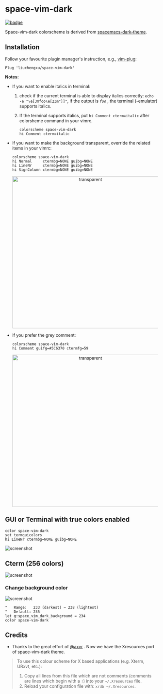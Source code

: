 space-vim-dark
==============
<a href="https://github.com/liuchengxu/space-vim"><img src="https://rawgit.com/liuchengxu/space-vim/master/assets/space-vim-badge.svg" alt="badge"></a>

Space-vim-dark colorscheme is derived from [spacemacs-dark-theme](https://github.com/nashamri/spacemacs-theme).

## Installation

Follow your favourite plugin manager's instruction, e.g., [vim-plug](https://github.com/junegunn/vim-plug):

```vim
Plug 'liuchengxu/space-vim-dark'
```

**Notes:**

- If you want to enable italics in terminal:

    1. check if the current terminal is able to display italics correctly: `echo -e "\e[3mfoo\e[23m"]]"`, if the output is _`foo`_ , the terminal (-emulator) supports italics.

    2. If the terminal supports italics, put `hi Comment cterm=italic` after colorshcme command in your vimrc.

        ```vim
        colorscheme space-vim-dark
        hi Comment cterm=italic
        ```

- If you want to make the background transparent, override the related items in your vimrc:

    ```vim
    colorscheme space-vim-dark
    hi Normal     ctermbg=NONE guibg=NONE
    hi LineNr     ctermbg=NONE guibg=NONE
    hi SignColumn ctermbg=NONE guibg=NONE
    ```

    <p align="center"><img width="500" alt="transparent" src="https://user-images.githubusercontent.com/8850248/36429354-75870ba6-168d-11e8-939a-34956e3c24b9.png"></p>

- If you prefer the grey comment:

    ```vim
    colorscheme space-vim-dark
    hi Comment guifg=#5C6370 ctermfg=59
    ```
    <p align="center"><img width="500" alt="transparent" src="https://raw.githubusercontent.com/liuchengxu/img/master/space-vim-dark/grey-comment.png"></p>

## GUI or Terminal with true colors enabled

```vim
color space-vim-dark
set termguicolors
hi LineNr ctermbg=NONE guibg=NONE
```

![screenshot](https://raw.githubusercontent.com/liuchengxu/img/master/space-vim/space-vim-gui.png)

## Cterm (256 colors)

![screenshot](https://raw.githubusercontent.com/liuchengxu/img/master/space-vim/space-vim-cterm.png)

### Change background color

![screenshot](https://raw.githubusercontent.com/liuchengxu/img/master/space-vim-dark/space-vim-dark-bg-list.png)

```vim
"   Range:   233 (darkest) ~ 238 (lightest)
"   Default: 235
let g:space_vim_dark_background = 234
color space-vim-dark
```

## Credits

- Thanks to the great effort of [@axvr](https://github.com/axvr) . Now we have the Xresources port of space-vim-dark theme.

> To use this colour scheme for X based applications (e.g. Xterm, URxvt, etc.):
> 1. Copy all lines from this file which are not comments (comments are lines which begin with a `!`) into your `~/.Xresources` file.
> 2. Reload your configuration file with: `xrdb ~/.Xresources`.
